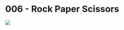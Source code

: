 # 006 - Rock Paper Scissors

![](https://upload.wikimedia.org/wikipedia/commons/thumb/6/67/Rock-paper-scissors.svg/1024px-Rock-paper-scissors.svg.png)
